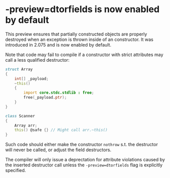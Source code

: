 # -preview=dtorfields is now enabled by default

This preview ensures that partially constructed objects are properly destroyed
when an exception is thrown inside of an constructor. It was introduced in
2.075 and is now enabled by default.

Note that code may fail to compile if a constructor with strict attributes
may call a less qualified destructor:

```d
struct Array
{
    int[] _payload;
    ~this()
    {
        import core.stdc.stdlib : free;
        free(_payload.ptr);
    }
}

class Scanner
{
    Array arr;
    this() @safe {} // Might call arr.~this()
}
```

Such code should either make the constructor `nothrow` s.t. the destructor
will never be called, or adjust the field destructors.

The compiler will only issue a deprectation for attribute violations caused
by the inserted destructor call unless the `-preview=dtorfields` flag is
explicitly specified.
